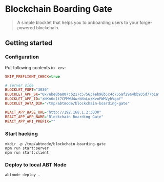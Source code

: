 # Blockchain Boarding Gate

> A simple blocklet that helps you to onboarding users to your forge-powered blockchain.

## Getting started

### Configuration

Put following contents in `.env`:

```ini
SKIP_PREFLIGHT_CHECK=true

# server side
BLOCKLET_PORT="3030"
BLOCKLET_APP_SK="0x7ebe8ba807cb217c57563aeb96b5c4c755af29a4bb935d77b1af549edaddf3a09bff6e162bd8a2fbfb6284921ecc243c209339f2e14f5eb64c5f7e5dccdc6700"
BLOCKLET_APP_ID="zNKn6o1t7CPMWU4wrbNnLuzKvoPWMVyhVgaf"
BLOCKLET_DATA_DIR="/tmp/abtnode/blockchain-boarding-gate"

REACT_APP_BASE_URL="http://192.168.1.2:3030"
REACT_APP_APP_NAME="Blockchain Boarding Gate"
REACT_APP_API_PREFIX=""
```

### Start hacking

```shell
mkdir -p /tmp/abtnode/blockchain-boarding-gate
npm run start:server
npm run start:client
```

### Deploy to local ABT Node

```shell
abtnode deploy .
```
